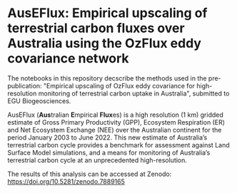 # AusEFlux: Empirical upscaling of terrestrial carbon fluxes over Australia using the OzFlux eddy covariance network

The notebooks in this repository decscribe the methods used in the pre-publication: "Empirical upscaling of OzFlux eddy covariance for high-resolution monitoring of terrestrial carbon uptake in Australia", submitted to EGU Biogeosciences. 

AusEFlux (**Aus**tralian **E**mpirical **Flux**es) is a high resolution (1 km) gridded estimate of Gross Primary Productivity (GPP), Ecosystem Respiration (ER) and Net Ecosystem Exchange (NEE) over the Australian continent for the period January 2003 to June 2022.  This new estimate of Australia’s terrestrial carbon cycle provides a benchmark for assessment against Land Surface Model simulations, and a means for monitoring of Australia’s terrestrial carbon cycle at an unprecedented high-resolution.

The results of this analysis can be accessed at Zenodo: https://doi.org/10.5281/zenodo.7889165
